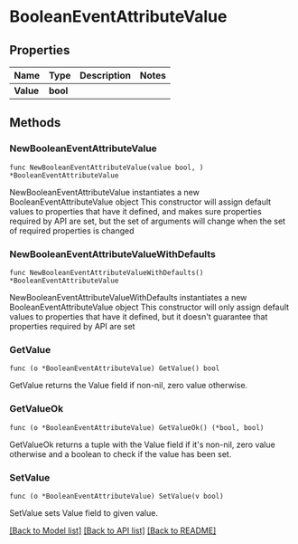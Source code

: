 # BooleanEventAttributeValue

## Properties

Name | Type | Description | Notes
------------ | ------------- | ------------- | -------------
**Value** | **bool** |  | 

## Methods

### NewBooleanEventAttributeValue

`func NewBooleanEventAttributeValue(value bool, ) *BooleanEventAttributeValue`

NewBooleanEventAttributeValue instantiates a new BooleanEventAttributeValue object
This constructor will assign default values to properties that have it defined,
and makes sure properties required by API are set, but the set of arguments
will change when the set of required properties is changed

### NewBooleanEventAttributeValueWithDefaults

`func NewBooleanEventAttributeValueWithDefaults() *BooleanEventAttributeValue`

NewBooleanEventAttributeValueWithDefaults instantiates a new BooleanEventAttributeValue object
This constructor will only assign default values to properties that have it defined,
but it doesn't guarantee that properties required by API are set

### GetValue

`func (o *BooleanEventAttributeValue) GetValue() bool`

GetValue returns the Value field if non-nil, zero value otherwise.

### GetValueOk

`func (o *BooleanEventAttributeValue) GetValueOk() (*bool, bool)`

GetValueOk returns a tuple with the Value field if it's non-nil, zero value otherwise
and a boolean to check if the value has been set.

### SetValue

`func (o *BooleanEventAttributeValue) SetValue(v bool)`

SetValue sets Value field to given value.



[[Back to Model list]](../README.md#documentation-for-models) [[Back to API list]](../README.md#documentation-for-api-endpoints) [[Back to README]](../README.md)


